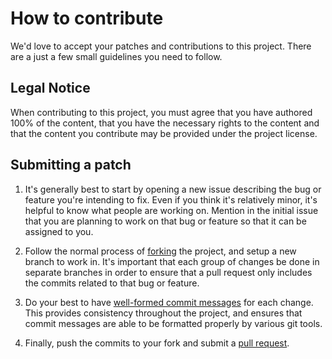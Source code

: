 # How to contribute

We'd love to accept your patches and contributions to this project. There are a just a few small guidelines you need to follow.

## Legal Notice

When contributing to this project, you must agree that you have authored 100% of the content, that you have the necessary rights to the content and that the content you contribute may be provided under the project license.

## Submitting a patch

1. It's generally best to start by opening a new issue describing the bug or feature you're intending to fix. Even if you think it's relatively minor, it's helpful to know what people are working on. Mention in the initial issue that you are planning to work on that bug or feature so that it can be assigned to you.

2. Follow the normal process of [forking](https://docs.github.com/ru/pull-requests/collaborating-with-pull-requests/working-with-forks/fork-a-repo) the project, and setup a new branch to work in. It's important that each group of changes be done in separate branches in order to ensure that a pull request only includes the commits related to that bug or feature.

3. Do your best to have [well-formed commit messages](https://www.conventionalcommits.org/en/v1.0.0/) for each change. This provides consistency throughout the project, and ensures that commit messages are able to be formatted properly by various git tools.

4. Finally, push the commits to your fork and submit a [pull request](https://docs.github.com/ru/pull-requests/collaborating-with-pull-requests/proposing-changes-to-your-work-with-pull-requests/creating-a-pull-request).
